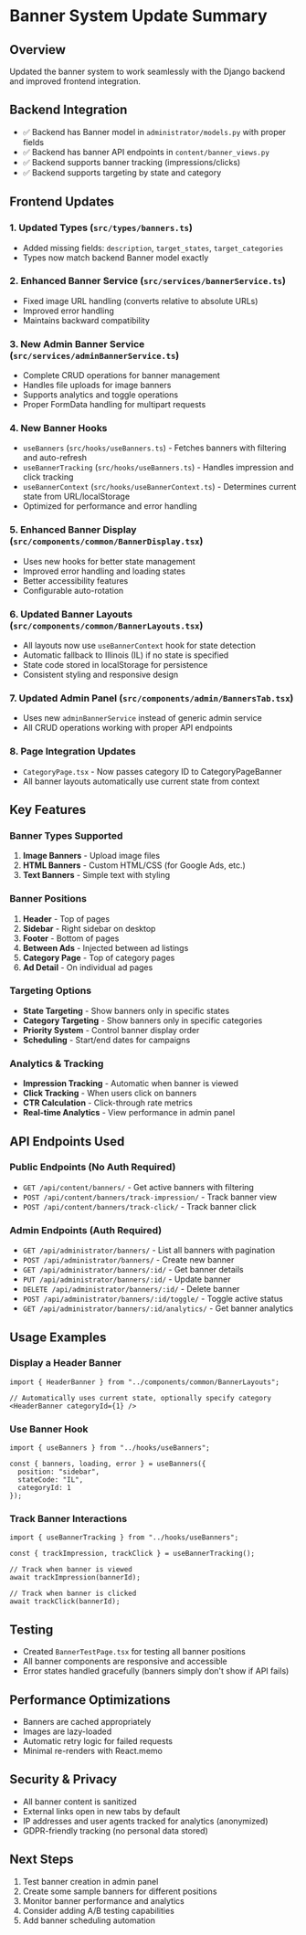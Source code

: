 # Banner System Update Summary

## Overview
Updated the banner system to work seamlessly with the Django backend and improved frontend integration.

## Backend Integration
- ✅ Backend has Banner model in `administrator/models.py` with proper fields
- ✅ Backend has banner API endpoints in `content/banner_views.py`
- ✅ Backend supports banner tracking (impressions/clicks)
- ✅ Backend supports targeting by state and category

## Frontend Updates

### 1. Updated Types (`src/types/banners.ts`)
- Added missing fields: `description`, `target_states`, `target_categories`
- Types now match backend Banner model exactly

### 2. Enhanced Banner Service (`src/services/bannerService.ts`)
- Fixed image URL handling (converts relative to absolute URLs)
- Improved error handling
- Maintains backward compatibility

### 3. New Admin Banner Service (`src/services/adminBannerService.ts`)
- Complete CRUD operations for banner management
- Handles file uploads for image banners
- Supports analytics and toggle operations
- Proper FormData handling for multipart requests

### 4. New Banner Hooks
- `useBanners` (`src/hooks/useBanners.ts`) - Fetches banners with filtering and auto-refresh
- `useBannerTracking` (`src/hooks/useBanners.ts`) - Handles impression and click tracking
- `useBannerContext` (`src/hooks/useBannerContext.ts`) - Determines current state from URL/localStorage
- Optimized for performance and error handling

### 5. Enhanced Banner Display (`src/components/common/BannerDisplay.tsx`)
- Uses new hooks for better state management
- Improved error handling and loading states
- Better accessibility features
- Configurable auto-rotation

### 6. Updated Banner Layouts (`src/components/common/BannerLayouts.tsx`)
- All layouts now use `useBannerContext` hook for state detection
- Automatic fallback to Illinois (IL) if no state is specified
- State code stored in localStorage for persistence
- Consistent styling and responsive design

### 7. Updated Admin Panel (`src/components/admin/BannersTab.tsx`)
- Uses new `adminBannerService` instead of generic admin service
- All CRUD operations working with proper API endpoints

### 8. Page Integration Updates
- `CategoryPage.tsx` - Now passes category ID to CategoryPageBanner
- All banner layouts automatically use current state from context

## Key Features

### Banner Types Supported
1. **Image Banners** - Upload image files
2. **HTML Banners** - Custom HTML/CSS (for Google Ads, etc.)
3. **Text Banners** - Simple text with styling

### Banner Positions
1. **Header** - Top of pages
2. **Sidebar** - Right sidebar on desktop
3. **Footer** - Bottom of pages
4. **Between Ads** - Injected between ad listings
5. **Category Page** - Top of category pages
6. **Ad Detail** - On individual ad pages

### Targeting Options
- **State Targeting** - Show banners only in specific states
- **Category Targeting** - Show banners only in specific categories
- **Priority System** - Control banner display order
- **Scheduling** - Start/end dates for campaigns

### Analytics & Tracking
- **Impression Tracking** - Automatic when banner is viewed
- **Click Tracking** - When users click on banners
- **CTR Calculation** - Click-through rate metrics
- **Real-time Analytics** - View performance in admin panel

## API Endpoints Used

### Public Endpoints (No Auth Required)
- `GET /api/content/banners/` - Get active banners with filtering
- `POST /api/content/banners/track-impression/` - Track banner view
- `POST /api/content/banners/track-click/` - Track banner click

### Admin Endpoints (Auth Required)
- `GET /api/administrator/banners/` - List all banners with pagination
- `POST /api/administrator/banners/` - Create new banner
- `GET /api/administrator/banners/:id/` - Get banner details
- `PUT /api/administrator/banners/:id/` - Update banner
- `DELETE /api/administrator/banners/:id/` - Delete banner
- `POST /api/administrator/banners/:id/toggle/` - Toggle active status
- `GET /api/administrator/banners/:id/analytics/` - Get banner analytics

## Usage Examples

### Display a Header Banner
```tsx
import { HeaderBanner } from "../components/common/BannerLayouts";

// Automatically uses current state, optionally specify category
<HeaderBanner categoryId={1} />
```

### Use Banner Hook
```tsx
import { useBanners } from "../hooks/useBanners";

const { banners, loading, error } = useBanners({
  position: "sidebar",
  stateCode: "IL",
  categoryId: 1
});
```

### Track Banner Interactions
```tsx
import { useBannerTracking } from "../hooks/useBanners";

const { trackImpression, trackClick } = useBannerTracking();

// Track when banner is viewed
await trackImpression(bannerId);

// Track when banner is clicked
await trackClick(bannerId);
```

## Testing
- Created `BannerTestPage.tsx` for testing all banner positions
- All banner components are responsive and accessible
- Error states handled gracefully (banners simply don't show if API fails)

## Performance Optimizations
- Banners are cached appropriately
- Images are lazy-loaded
- Automatic retry logic for failed requests
- Minimal re-renders with React.memo

## Security & Privacy
- All banner content is sanitized
- External links open in new tabs by default
- IP addresses and user agents tracked for analytics (anonymized)
- GDPR-friendly tracking (no personal data stored)

## Next Steps
1. Test banner creation in admin panel
2. Create some sample banners for different positions
3. Monitor banner performance and analytics
4. Consider adding A/B testing capabilities
5. Add banner scheduling automation